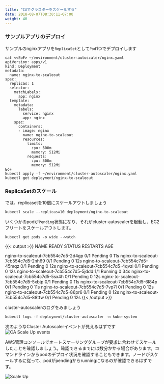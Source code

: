 ```yaml
---
title: "CAでクラスターをスケールする"
date: 2018-08-07T08:30:11-07:00
weight: 40
---
```


<!--
### Deploy a Sample App
-->
### サンプルアプリのデプロイ

<!--
We will deploy an sample nginx application as a `ReplicaSet` of 1 `Pod`
-->
サンプルのnginxアプリを`ReplicaSet`として`Pod`1つでデプロイします

```
cat <<EoF> ~/environment/cluster-autoscaler/nginx.yaml
apiVersion: apps/v1
kind: Deployment
metadata:
  name: nginx-to-scaleout
spec:
  replicas: 1
  selector:
    matchLabels:
      app: nginx
  template:
    metadata:
      labels:
        service: nginx
        app: nginx
    spec:
      containers:
      - image: nginx
        name: nginx-to-scaleout
        resources:
          limits:
            cpu: 500m
            memory: 512Mi
          requests:
            cpu: 500m
            memory: 512Mi
EoF
kubectl apply -f ~/environment/cluster-autoscaler/nginx.yaml
kubectl get deployment/nginx-to-scaleout
```

<!--
### Scale our ReplicaSet
-->
### ReplicaSetのスケール

<!--
OK, let's scale out the replicaset to 10
```
kubectl scale --replicas=10 deployment/nginx-to-scaleout
```
Some pods will be in the `Pending` state, which triggers the cluster-autoscaler to scale out the EC2 fleet.
-->
では、replicasetを10個にスケールアウトしましょう
```
kubectl scale --replicas=10 deployment/nginx-to-scaleout
```
いくつかのpodが`Pending`状態になり、それがcluster-autoscalerを起動し、EC2フリートをスケールアウトします。

```
kubectl get pods -o wide --watch
```

{{< output >}}
NAME                                 READY     STATUS    RESTARTS   AGE

nginx-to-scaleout-7cb554c7d5-2d4gp   0/1       Pending   0          11s
nginx-to-scaleout-7cb554c7d5-2nh69   0/1       Pending   0          12s
nginx-to-scaleout-7cb554c7d5-45mqz   0/1       Pending   0          12s
nginx-to-scaleout-7cb554c7d5-4qvzl   0/1       Pending   0          12s
nginx-to-scaleout-7cb554c7d5-5jddd   1/1       Running   0          34s
nginx-to-scaleout-7cb554c7d5-5sx4h   0/1       Pending   0          12s
nginx-to-scaleout-7cb554c7d5-5xbjp   0/1       Pending   0          11s
nginx-to-scaleout-7cb554c7d5-6l84p   0/1       Pending   0          11s
nginx-to-scaleout-7cb554c7d5-7vp7l   0/1       Pending   0          12s
nginx-to-scaleout-7cb554c7d5-86pr6   0/1       Pending   0          12s
nginx-to-scaleout-7cb554c7d5-88ttw   0/1       Pending   0          12s
{{< /output >}}

<!--
View the cluster-autoscaler logs
```
kubectl logs -f deployment/cluster-autoscaler -n kube-system
```
You will notice Cluster Autoscaler events similar to below
![CA Scale Up events](/images/scaling-asg-up2.png)
-->
cluster-autoscalerのログをみましょう
```
kubectl logs -f deployment/cluster-autoscaler -n kube-system
```
次のようなCluster Autoscalerイベントが見えるはずです
![CA Scale Up events](/images/scaling-asg-up2.png)

<!--
Check the AWS Management Console to confirm that the Auto Scaling groups are scaling up to meet demand. This may take a few minutes. You can also follow along with the pod deployment from the command line. You should see the pods transition from pending to running as nodes are scaled up.
-->
AWS管理コンソールでオートスケーリンググループが要求に合わせてスケールしたことを確認しましょう。確認できるまでには数分かかる場合があります。コマンドラインからpodのデプロイ状況を確認することもできます。ノードがスケールするに従って、podがpendingからrunningになるのが確認できるはずです。

![Scale Up](/images/scaling-asg-up.png)
